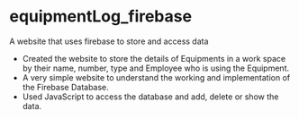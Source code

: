 # equipmentLog_firebase
A website that uses firebase to store and access data


- Created the website to store the details of Equipments in a work space by their name, number, type and Employee who is using the Equipment.
- A very simple website to understand the working and implementation of the Firebase Database.
- Used JavaScript to access the database and add, delete or show the data.

